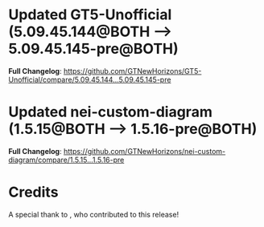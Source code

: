 # Updated GT5-Unofficial (5.09.45.144@BOTH --> 5.09.45.145-pre@BOTH)
**Full Changelog**: https://github.com/GTNewHorizons/GT5-Unofficial/compare/5.09.45.144...5.09.45.145-pre

# Updated nei-custom-diagram (1.5.15@BOTH --> 1.5.16-pre@BOTH)
**Full Changelog**: https://github.com/GTNewHorizons/nei-custom-diagram/compare/1.5.15...1.5.16-pre

# Credits
A special thank to , who contributed to this release!